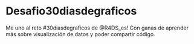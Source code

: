 # Desafio30diasdegraficos
Me uno al reto #30diasdegraficos de @R4DS_es! Con ganas de aprender más sobre visualización de datos y poder compartir código.
